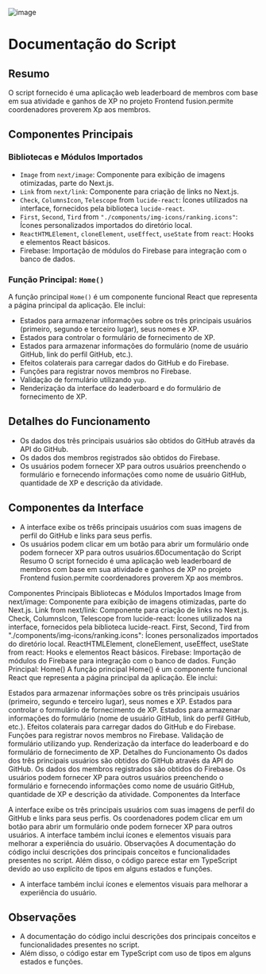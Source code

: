 

![image](https://github.com/dinhoSilwa/xpmanagemwebapp/assets/143217996/0be9d3c7-6d74-46c8-8507-f42112db351f)

# Documentação do Script

## Resumo

O script fornecido é uma aplicação web leaderboard de membros com base em sua atividade e ganhos de XP no projeto Frontend fusion.permite coordenadores proverem Xp aos membros.

## Componentes Principais

### Bibliotecas e Módulos Importados

- `Image` from `next/image`: Componente para exibição de imagens otimizadas, parte do Next.js.
- `Link` from `next/link`: Componente para criação de links no Next.js.
- `Check`, `ColumnsIcon`, `Telescope` from `lucide-react`: Ícones utilizados na interface, fornecidos pela biblioteca `lucide-react`.
- `First`, `Second`, `Tird` from `"./components/img-icons/ranking.icons"`: Ícones personalizados importados do diretório local.
- `ReactHTMLElement`, `cloneElement`, `useEffect`, `useState` from `react`: Hooks e elementos React básicos.
- Firebase: Importação de módulos do Firebase para integração com o banco de dados.

### Função Principal: `Home()`

A função principal `Home()` é um componente funcional React que representa a página principal da aplicação. Ele inclui:

- Estados para armazenar informações sobre os três principais usuários (primeiro, segundo e terceiro lugar), seus nomes e XP.
- Estados para controlar o formulário de fornecimento de XP.
- Estados para armazenar informações do formulário (nome de usuário GitHub, link do perfil GitHub, etc.).
- Efeitos colaterais para carregar dados do GitHub e do Firebase.
- Funções para registrar novos membros no Firebase.
- Validação de formulário utilizando `yup`.
- Renderização da interface do leaderboard e do formulário de fornecimento de XP.

## Detalhes do Funcionamento

- Os dados dos três principais usuários são obtidos do GitHub através da API do GitHub.
- Os dados dos membros registrados são obtidos do Firebase.
- Os usuários podem fornecer XP para outros usuários preenchendo o formulário e fornecendo informações como nome de usuário GitHub, quantidade de XP e descrição da atividade.

## Componentes da Interface

- A interface exibe os trê6s principais usuários com suas imagens de perfil do GitHub e links para seus perfis.
- Os usuários podem clicar em um botão para abrir um formulário onde podem fornecer XP para outros usuários.6Documentação do Script
Resumo
O script fornecido é uma aplicação web leaderboard de membros com base em sua atividade e ganhos de XP no projeto Frontend fusion.permite coordenadores proverem Xp aos membros.

Componentes Principais
Bibliotecas e Módulos Importados
Image from next/image: Componente para exibição de imagens otimizadas, parte do Next.js.
Link from next/link: Componente para criação de links no Next.js.
Check, ColumnsIcon, Telescope from lucide-react: Ícones utilizados na interface, fornecidos pela biblioteca lucide-react.
First, Second, Tird from "./components/img-icons/ranking.icons": Ícones personalizados importados do diretório local.
ReactHTMLElement, cloneElement, useEffect, useState from react: Hooks e elementos React básicos.
Firebase: Importação de módulos do Firebase para integração com o banco de dados.
Função Principal: Home()
A função principal Home() é um componente funcional React que representa a página principal da aplicação. Ele inclui:

Estados para armazenar informações sobre os três principais usuários (primeiro, segundo e terceiro lugar), seus nomes e XP.
Estados para controlar o formulário de fornecimento de XP.
Estados para armazenar informações do formulário (nome de usuário GitHub, link do perfil GitHub, etc.).
Efeitos colaterais para carregar dados do GitHub e do Firebase.
Funções para registrar novos membros no Firebase.
Validação de formulário utilizando yup.
Renderização da interface do leaderboard e do formulário de fornecimento de XP.
Detalhes do Funcionamento
Os dados dos três principais usuários são obtidos do GitHub através da API do GitHub.
Os dados dos membros registrados são obtidos do Firebase.
Os usuários podem fornecer XP para outros usuários preenchendo o formulário e fornecendo informações como nome de usuário GitHub, quantidade de XP e descrição da atividade.
Componentes da Interface

A interface exibe os três principais usuários com suas imagens de perfil do GitHub e links para seus perfis.
Os coordenadores podem clicar em um botão para abrir um formulário onde podem fornecer XP para outros usuários.
A interface também inclui ícones e elementos visuais para melhorar a experiência do usuário.
Observações
A documentação do código inclui descrições dos principais conceitos e funcionalidades presentes no script.
Além disso, o código parece estar em TypeScript devido ao uso explícito de tipos em alguns estados e funções.
- A interface também inclui ícones e elementos visuais para melhorar a experiência do usuário.

## Observações

- A documentação do código inclui descrições dos principais conceitos e funcionalidades presentes no script.
- Além disso, o código estar em TypeScript com uso de tipos em alguns estados e funções.
